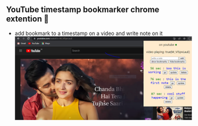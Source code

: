 ## YouTube timestamp bookmarker chrome extention :rocket:

- add bookmark to a timestamp on a video and write note on it
![preview](/assets/bookmark.PNG)
